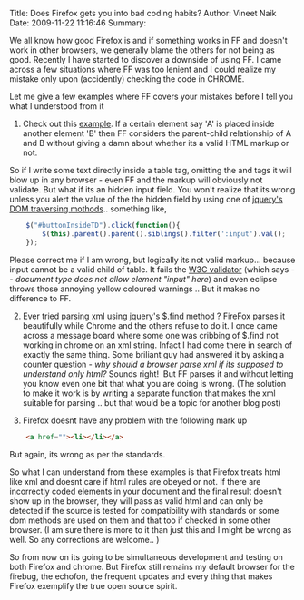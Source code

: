 Title: Does Firefox gets you into bad coding habits?
Author: Vineet Naik
Date: 2009-11-22 11:16:46
Summary: 

We all know how good Firefox is and if something works in FF and
doesn't work in other browsers, we generally blame the others for not
being as good. Recently I have started to discover a downside of using
FF. I came across a few situations where FF was too lenient and I
could realize my mistake only upon (accidently) checking the code in
CHROME.

Let me give a few examples where FF covers your mistakes before I tell
you what I understood from it

1) Check out this
[example](http://www.noiseokplease.com/sampleCode/jqueryChrome). If a
certain element say 'A' is placed inside another element 'B' then FF
considers the parent-child relationship of A and B without giving a
damn about whether its a valid HTML markup or not.

So if I write some text directly inside a table tag, omitting the <tr>
and <td> tags it will blow up in any browser - even FF and the markup
will obviously not validate. But what if its an hidden input
field. You won't realize that its wrong unless you alert the value of
the the hidden field by using one of [jquery's](http://jquery.com/)
[DOM traversing mothods](http://docs.jquery.com/DOM/Traversing).. something
like,

```javascript
    $("#buttonInsideTD").click(function(){
        $(this).parent().parent().siblings().filter(':input').val();
    });
```

Please correct me if I am wrong, but logically its not valid
markup... because input cannot be a valid child of table. It fails the
[W3C validator](http://validator.w3.org/) (which says -- *document
type does not allow element "input" here*) and even eclipse throws
those annoying yellow coloured warnings .. But it makes no difference
to FF.

2) Ever tried parsing xml using jquery's
[$.find](http://docs.jquery.com/Traversing/find) method ? FireFox
parses it beautifully while Chrome and the others refuse to do it. I
once came across a message board where some one was cribbing of $.find
not working in chrome on an xml string. Infact I had come there in
search of exactly the same thing. Some briliant guy had answered it by
asking a counter question - *why should a browser parse xml if its
supposed to understand only html?* Sounds right!  But FF parses it and
without letting you know even one bit that what you are doing is
wrong. (The solution to make it work is by writing a separate function
that makes the xml suitable for parsing .. but that would be a topic
for another blog post)

3) Firefox doesnt have any problem with the following mark up

```html
    <a href=""><li></li></a>
```

But again, its wrong as per the standards.

So what I can understand from these examples is that Firefox treats
html like xml and doesnt care if html rules are obeyed or not. If
there are incorrectly coded elements in your document and the final
result doesn't show up in the browser, they will pass as valid html
and can only be detected if the source is tested for compatibility
with standards or some dom methods are used on them and that too if
checked in some other browser. (I am sure there is more to it than
just this and I might be wrong as well. So any corrections are
welcome.. )

So from now on its going to be simultaneous development and testing on
both Firefox and chrome. But Firefox still remains my default browser
for the firebug, the echofon, the frequent updates and every thing
that makes Firefox exemplify the true open source spirit.
